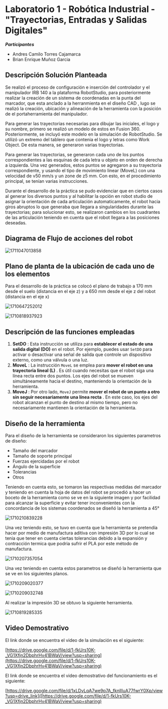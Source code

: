 # Laboratorio 1 - Robótica Industrial - "Trayectorias, Entradas y Salidas Digitales"

***Participantes***

* Andres Camilo Torres Cajamarca
* Brian Enrique Muñoz Garcia

## Descripción Solución Planteada

Se realizó el proceso de configuración e inserción del controlador y el manipulador IRB 140 a la plataforma RobotStudio, para posteriormente realizar la creación de un sistema de coordenadas en la punta del marcador, que esta anclado a la herranmienta en el diseño CAD , lugo se realizó la creación, ubicación y alineación de la herramienta con la posición de el portaherramienta del manipulador.

Para generar las trayectorias necesarias para dibujar las iniciales, el logo y su nombre, primero se realizó un modelo de estos en Fusion 360. Posteriormente, se incluyó este modelo en la simulación de RobotStudio. Se utilizó un extremo del tablero que contenia el logo y letras como Work Object. De esta manera, se generaron varias trayectorias.

Para generar las trayectorias, se generaron cada uno de los puntos correspondientes a las esquinas de cada letra u objeto en orden de derecha a izquierda. Una vez generados, estos puntos se agregaron a su trayectoria correspondiente, y usando el tipo de movimiento linear (MoveL) con una velocidad de v50 mm/s y un zone de z5 mm. Con esto, en el procedimiento principal, se tenían varias instrucciones.

Durante el desarrollo de la práctica se pudo evidenciar que en ciertos casos al generar los diversos puntos y al habilitar la opción en robot studio de asignar la orientación de cada articulación automaticamente, el robot hacia giros abruptos lo que generaba que llegara a singularidades durante las trayectorias; para solucionar esto, se realizaron cambios en los cuadrantes de las articulación teniendo en cuenta que el robot llegara a las posiciones deseadas.

## Diagrama de Flujo de acciones del robot

![1711047013858](image/README/1711047013858.png)

## Plano de planta de la ubicación de cada uno de los elementos

Para el desarrollo de la práctica se colocó el plano de trabajo a 170 mm desde el suelo (distancia en el eje z) y a 650 mm desde el eje z del robot (distancia en el eje x)

![1710647252012](image/README/1710647252012.png)

![1710818937923](image/README/1710818937923.png)

## Descripción de las funciones empleadas

1. **SetDO** : Esta instrucción se utiliza para **establecer el estado de una salida digital (DO)** en el robot. Por ejemplo, puedes usar `SetDO` para activar o desactivar una señal de salida que controle un dispositivo externo, como una válvula o una luz.
2. **MoveL** : La instrucción `MoveL` se emplea para  **mover el robot en una trayectoria lineal (L)** . Es útil cuando necesitas que el robot siga una línea recta entre dos puntos. Los ejes del robot se mueven simultáneamente hacia el destino, manteniendo la orientación de la herramienta.
3. **MoveJ** : Por otro lado, `MoveJ` permite  **mover el robot de un punto a otro sin seguir necesariamente una línea recta** . En este caso, los ejes del robot alcanzan el punto de destino al mismo tiempo, pero no necesariamente mantienen la orientación de la herramienta.

## Diseño de la herramienta

Para el diseño de la herramienta se consideraron los siguientes parametros de diseño:

* Tamaño del marcador
* Tamaño de soporte principal
* Fuerzas ejercidadas por el robot
* Ángulo de la superficie
* Tolerancias
* Otros

Teniendo en cuenta esto, se tomaron las respectivas medidas del marcador y teniendo en cuenta la hoja de datos del robot se procedió a hacer un boceto de la herramienta como se ve en la siguiente imagen y por facilidad para alcanzar la superficie y evitar tener inconvenientes con la concordancia de los sistemas coordenados se diseñó la herramienta a 45°

![1710210839228](image/README/1710210839228.png)

Una vez teniendo esto, se tuvo en cuenta que la herramienta se pretendía hacer por medio de manufactura aditiva con impresión 3D por lo cual se tenia que tener en cuenta ciertas tolerancias debido a la expansión y contracción termica que podria sufrir el PLA por este método de manufactura.

![1710207357054](image/README/1710207357054.png)

Una vez teniendo en cuenta estos parametros se diseñó la herramienta que se ve en los siguientes planos.

![1710209020377](image/README/1710209020377.png)

![1710209032748](image/README/1710209032748.png)

Al realizar la impresión 3D se obtuvo la siguiente herramienta.

![1710819285335](image/README/1710819285335.png)

## Video Demostrativo

El link donde se encuentra el video de la simulación es el siguiente:

[https://drive.google.com/file/d/1-fkUrs10K-_VG1Xfjn2DbphrHv41BWaV/view?usp=sharing](https://drive.google.com/file/d/1-fkUrs10K-_VG1Xfjn2DbphrHv41BWaV/view?usp=sharing)

El link donde se encuentra el video demostrativo del funcionamiento es el siguiente:

[https://drive.google.com/file/d/1xLDvLqA7we9p7A_fknllIuA77fwrY0Xp/view?usp=drive_link]([https://drive.google.com/file/d/1-fkUrs10K-_VG1Xfjn2DbphrHv41BWaV/view?usp=sharing)
